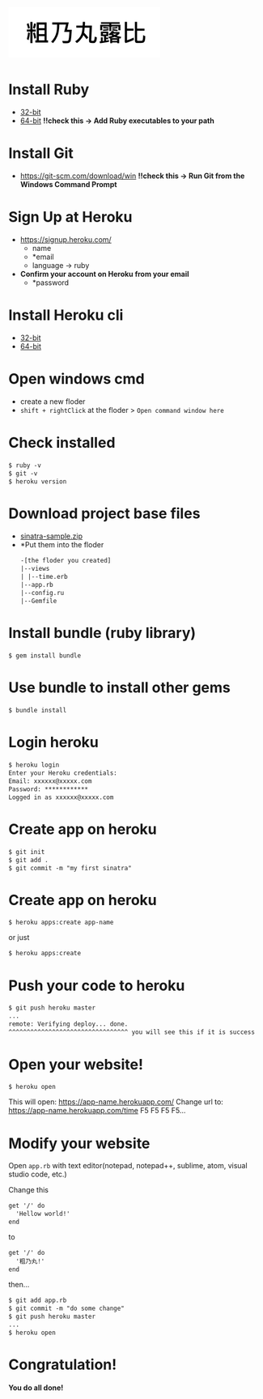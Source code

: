 # ![TsunaiwanRuby](https://github.com/Komica20160704/TsunaiwanRuby/blob/master/public/icon.png "TsunaiwanRuby")
# Install Ruby
  - [32-bit](https://github.com/oneclick/rubyinstaller2/releases/download/2.4.1-2/rubyinstaller-2.4.1-2-x86.exe)
  - [64-bit](https://github.com/oneclick/rubyinstaller2/releases/download/2.4.1-2/rubyinstaller-2.4.1-2-x64.exe)
  **!!check this -> Add Ruby executables to your path**
# Install Git
  - https://git-scm.com/download/win
  **!!check this -> Run Git from the Windows Command Prompt**
# Sign Up at Heroku
- https://signup.heroku.com/
  - name
  -  \*email
  - language -> ruby
- **Confirm your account on Heroku from your email**
  - \*password    
# Install Heroku cli
- [32-bit](https://cli-assets.heroku.com/branches/v6/heroku-windows-386.exe)
- [64-bit](https://cli-assets.heroku.com/branches/v6/heroku-windows-amd64.exe)
# Open windows cmd
- create a new floder
- `shift + rightClick` at the floder > `Open command window here`
# Check installed
```
$ ruby -v
$ git -v
$ heroku version
```
# Download project base files
- [sinatra-sample.zip](https://test-0722.herokuapp.com/sinatra-sample.zip)
- \*Put them into the floder
  ```
  -[the floder you created]
  |--views                 
  | |--time.erb            
  |--app.rb                
  |--config.ru             
  |--Gemfile               
  ```
# Install bundle (ruby library)
    $ gem install bundle
# Use bundle to install other gems
    $ bundle install
# Login heroku
    $ heroku login
    Enter your Heroku credentials:
    Email: xxxxxx@xxxxx.com
    Password: ************
    Logged in as xxxxxx@xxxxx.com
# Create app on heroku
    $ git init
    $ git add .
    $ git commit -m "my first sinatra"
# Create app on heroku
```    
$ heroku apps:create app-name
```
or just
```
$ heroku apps:create
```

# Push your code to heroku
    $ git push heroku master
    ...
    remote: Verifying deploy... done.
    ^^^^^^^^^^^^^^^^^^^^^^^^^^^^^^^^^ you will see this if it is success

# Open your website!
    $ heroku open
This will open: https://app-name.herokuapp.com/
Change url to: https://app-name.herokuapp.com/time
F5 F5 F5 F5...

# Modify your website
Open `app.rb` with text editor(notepad, notepad++, sublime, atom, visual studio code, etc.)

Change this
```
get '/' do
  'Hellow world!'
end
```
to
```
get '/' do
  '粗乃丸!'
end
```
then...
```
$ git add app.rb
$ git commit -m "do some change"
$ git push heroku master
...
$ heroku open
```
# Congratulation!
#### You do all done!
